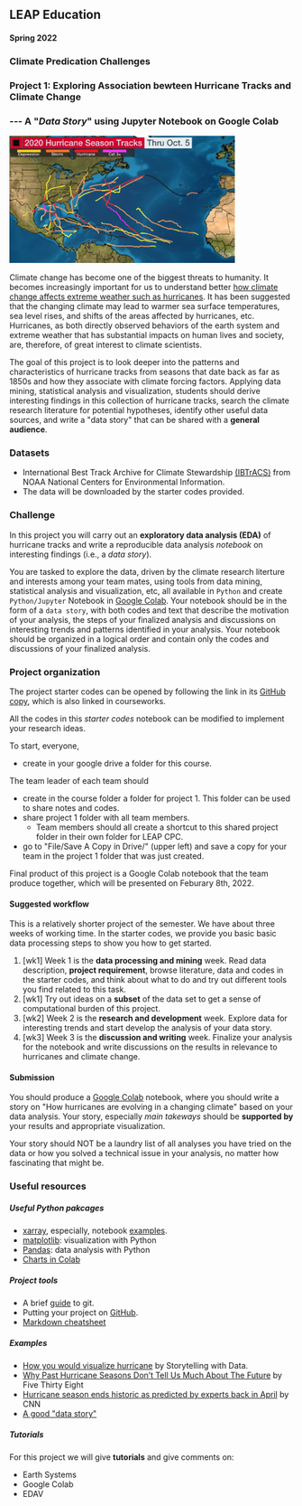 ## LEAP Education 
#### Spring 2022
### Climate Predication Challenges 
### Project 1: Exploring Association bewteen Hurricane Tracks and Climate Change
### --- A "*Data Story*" using Jupyter Notebook on Google Colab

<img src="../figs/tracks-2020example.jpeg" width="400">

Climate change has become one of the biggest threats to humanity. It becomes increasingly important for us to understand better [how climate change affects extreme weather such as hurricanes](https://www.gfdl.noaa.gov/global-warming-and-hurricanes/). It has been suggested that the changing climate may lead to warmer sea surface temperatures, sea level rises, and shifts of the areas affected by hurricanes, etc. Hurricanes, as both directly observed behaviors of the earth system and extreme weather that has substantial impacts on human lives and society, are, therefore, of great interest to climate scientists. 

The goal of this project is to look deeper into the patterns and characteristics of hurricane tracks from seasons that date back as far as 1850s and how they associate with climate forcing factors. Applying data mining, statistical analysis and visualization, students should derive interesting findings in this collection of hurricane tracks, search the climate research literature for potential hypotheses, identify other useful data sources, and write a "data story" that can be shared with a **general audience**. 

### Datasets

+ International Best Track Archive for Climate Stewardship [(IBTrACS)](https://www.ncdc.noaa.gov/ibtracs/) from NOAA National Centers for Environmental Information. 
+ The data will be downloaded by the starter codes provided. 

### Challenge 

In this project you will carry out an **exploratory data analysis (EDA)** of hurricane tracks and write a reproducible data analysis *notebook* on interesting findings (i.e., a *data story*).

You are tasked to explore the data, driven by the climate research literture and interests among your team mates, using tools from data mining, statistical analysis and visualization, etc, all available in `Python` and create `Python/Jupyter` Notebook in [Google Colab](https://www.youtube.com/watch?v=inN8seMm7UI). Your notebook should be in the form of a `data story`, with both codes and text that describe the motivation of your analysis, the steps of your finalized analysis and discussions on interesting trends and patterns identified in your analysis. Your notebook should be organized in a logical order and contain only the codes and discussions of your finalized analysis.   

### Project organization

The project starter codes can be opened by following the link in its [GitHub copy](https://github.com/leap-stc/LEAPCourse-Climate-Pred-Challenges/blob/main/Project-StarterCodes/Project1-EDAV/lib/Project1-Starter.ipynb), which is also linked in courseworks. 

All the codes in this *starter codes* notebook can be modified to implement your research ideas.

To start, everyone,

+ create in your google drive a folder for this course.

The team leader of each team should

+ create in the course folder a folder for project 1.
This folder can be used to share notes and codes.
+ share project 1 folder with all team members.
	+ Team members should all create a shortcut to this shared project folder in their own folder for LEAP CPC.
+ go to "File/Save A Copy in Drive/" (upper left) and save a copy for your team in the project 1 folder that was just created.

Final product of this project is a Google Colab notebook that the team produce together, which will be presented on Feburary 8th, 2022. 
 
#### Suggested workflow
This is a relatively shorter project of the semester. We have about three weeks of working time. In the starter codes, we provide you basic basic data processing steps to show you how to get started. 

1. [wk1] Week 1 is the **data processing and mining** week. Read data description, **project requirement**, browse literature, data and codes in the starter codes, and think about what to do and try out different tools you find related to this task.
2. [wk1] Try out ideas on a **subset** of the data set to get a sense of computational burden of this project. 
3. [wk2] Week 2 is the **research and development** week. Explore data for interesting trends and start develop the analysis of your data story. 
4. [wk3] Week 3 is the **discussion and writing** week. Finalize your analysis for the notebook and write discussions on the results in relevance to hurricanes and climate change. 

#### Submission
You should produce a [Google Colab](https://colab.research.google.com/?utm_source=scs-index) notebook, where you should write a story on "How hurricanes are evolving in a changing climate" based on your data analysis. Your story, especially *main takeways* should be **supported by** your results and appropriate visualization. 

Your story should NOT be a laundry list of all analyses you have tried on the data or how you solved a technical issue in your analysis, no matter how fascinating that might be. 

### Useful resources

##### Useful Python pakcages
* [xarray](https://xarray.pydata.org/en/stable/), especially, notebook [examples](https://xarray.pydata.org/en/stable/gallery.html).
* [matplotlib](https://matplotlib.org/): visualization with Python
* [Pandas](https://pandas.pydata.org/): data analysis with Python
* [Charts in Colab](https://colab.research.google.com/notebooks/charts.ipynb)

##### Project tools
* A brief [guide](http://rogerdudler.github.io/git-guide/) to git.
* Putting your project on [GitHub](https://guides.github.com/introduction/getting-your-project-on-github/).
* [Markdown cheatsheet](https://www.markdownguide.org/cheat-sheet/)

##### Examples
+ [How you would visualize hurricane](https://www.storytellingwithdata.com/blog/2017/10/1/how-youd-visualize-hurricanes) by Storytelling with Data.
+ [Why Past Hurricane Seasons Don’t Tell Us Much About The Future](https://fivethirtyeight.com/features/why-past-hurricane-seasons-dont-tell-us-much-about-the-future/) by Five Thirty Eight
+ [Hurricane season ends historic as predicted by experts back in April](https://www.cnn.com/2020/11/30/weather/record-breaking-atlantic-hurricane-season-wrap-up/index.html) by CNN
+ [A good "data story"](https://drhagen.com/blog/the-missing-11th-of-the-month/)

##### Tutorials

For this project we will give **tutorials** and give comments on:

- Earth Systems
- Google Colab
- EDAV
